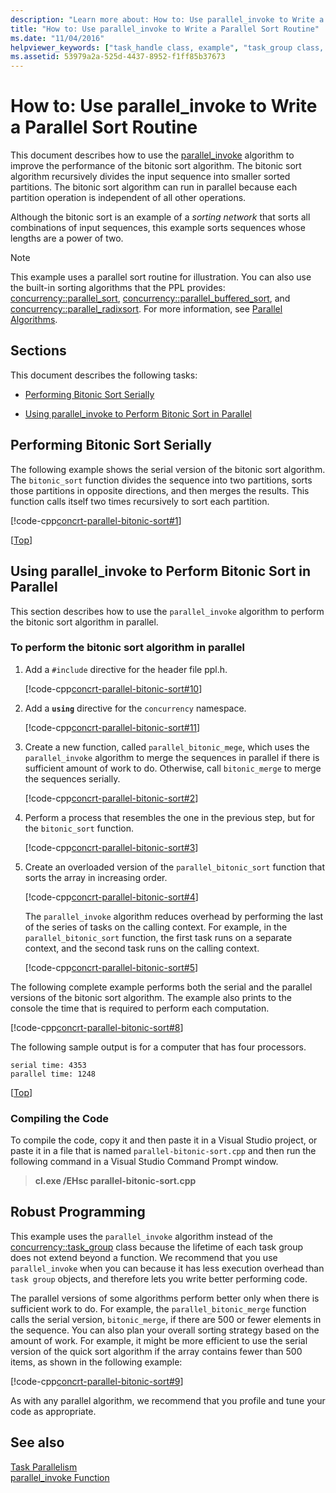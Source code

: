 ```yaml
---
description: "Learn more about: How to: Use parallel_invoke to Write a Parallel Sort Routine"
title: "How to: Use parallel_invoke to Write a Parallel Sort Routine"
ms.date: "11/04/2016"
helpviewer_keywords: ["task_handle class, example", "task_group class, example", "make_task function, example", "structured_task_group class, example", "improving parallel performance with task groups [Concurrency Runtime]"]
ms.assetid: 53979a2a-525d-4437-8952-f1ff85b37673
---
```

# How to: Use parallel_invoke to Write a Parallel Sort Routine

This document describes how to use the [parallel_invoke](../../parallel/concrt/parallel-algorithms.md#parallel_invoke) algorithm to improve the performance of the bitonic sort algorithm. The bitonic sort algorithm recursively divides the input sequence into smaller sorted partitions. The bitonic sort algorithm can run in parallel because each partition operation is independent of all other operations.

Although the bitonic sort is an example of a *sorting network* that sorts all combinations of input sequences, this example sorts sequences whose lengths are a power of two.

> [!NOTE]
> This example uses a parallel sort routine for illustration. You can also use the built-in sorting algorithms that the PPL provides: [concurrency::parallel_sort](reference/concurrency-namespace-functions.md#parallel_sort), [concurrency::parallel_buffered_sort](reference/concurrency-namespace-functions.md#parallel_buffered_sort), and [concurrency::parallel_radixsort](reference/concurrency-namespace-functions.md#parallel_radixsort). For more information, see [Parallel Algorithms](../../parallel/concrt/parallel-algorithms.md).

## <a name="top"></a> Sections

This document describes the following tasks:

- [Performing Bitonic Sort Serially](#serial)

- [Using parallel_invoke to Perform Bitonic Sort in Parallel](#parallel)

## <a name="serial"></a> Performing Bitonic Sort Serially

The following example shows the serial version of the bitonic sort algorithm. The `bitonic_sort` function divides the sequence into two partitions, sorts those partitions in opposite directions, and then merges the results. This function calls itself two times recursively to sort each partition.

[!code-cpp[concrt-parallel-bitonic-sort#1](../../parallel/concrt/codesnippet/cpp/how-to-use-parallel-invoke-to-write-a-parallel-sort-routine_1.cpp)]

[[Top](#top)]

## <a name="parallel"></a> Using parallel_invoke to Perform Bitonic Sort in Parallel

This section describes how to use the `parallel_invoke` algorithm to perform the bitonic sort algorithm in parallel.

### To perform the bitonic sort algorithm in parallel

1. Add a `#include` directive for the header file ppl.h.

    [!code-cpp[concrt-parallel-bitonic-sort#10](../../parallel/concrt/codesnippet/cpp/how-to-use-parallel-invoke-to-write-a-parallel-sort-routine_2.cpp)]

1. Add a **`using`** directive for the `concurrency` namespace.

    [!code-cpp[concrt-parallel-bitonic-sort#11](../../parallel/concrt/codesnippet/cpp/how-to-use-parallel-invoke-to-write-a-parallel-sort-routine_3.cpp)]

1. Create a new function, called `parallel_bitonic_mege`, which uses the `parallel_invoke` algorithm to merge the sequences in parallel if there is sufficient amount of work to do. Otherwise, call `bitonic_merge` to merge the sequences serially.

    [!code-cpp[concrt-parallel-bitonic-sort#2](../../parallel/concrt/codesnippet/cpp/how-to-use-parallel-invoke-to-write-a-parallel-sort-routine_4.cpp)]

1. Perform a process that resembles the one in the previous step, but for the `bitonic_sort` function.

    [!code-cpp[concrt-parallel-bitonic-sort#3](../../parallel/concrt/codesnippet/cpp/how-to-use-parallel-invoke-to-write-a-parallel-sort-routine_5.cpp)]

1. Create an overloaded version of the `parallel_bitonic_sort` function that sorts the array in increasing order.

    [!code-cpp[concrt-parallel-bitonic-sort#4](../../parallel/concrt/codesnippet/cpp/how-to-use-parallel-invoke-to-write-a-parallel-sort-routine_6.cpp)]

    The `parallel_invoke` algorithm reduces overhead by performing the last of the series of tasks on the calling context. For example, in the `parallel_bitonic_sort` function, the first task runs on a separate context, and the second task runs on the calling context.

    [!code-cpp[concrt-parallel-bitonic-sort#5](../../parallel/concrt/codesnippet/cpp/how-to-use-parallel-invoke-to-write-a-parallel-sort-routine_7.cpp)]

The following complete example performs both the serial and the parallel versions of the bitonic sort algorithm. The example also prints to the console the time that is required to perform each computation.

[!code-cpp[concrt-parallel-bitonic-sort#8](../../parallel/concrt/codesnippet/cpp/how-to-use-parallel-invoke-to-write-a-parallel-sort-routine_8.cpp)]

The following sample output is for a computer that has four processors.

```Output
serial time: 4353
parallel time: 1248
```

[[Top](#top)]

### Compiling the Code

To compile the code, copy it and then paste it in a Visual Studio project, or paste it in a file that is named `parallel-bitonic-sort.cpp` and then run the following command in a Visual Studio Command Prompt window.

> **cl.exe /EHsc parallel-bitonic-sort.cpp**

## Robust Programming

This example uses the `parallel_invoke` algorithm instead of the [concurrency::task_group](reference/task-group-class.md) class because the lifetime of each task group does not extend beyond a function. We recommend that you use `parallel_invoke` when you can because it has less execution overhead than `task group` objects, and therefore lets you write better performing code.

The parallel versions of some algorithms perform better only when there is sufficient work to do. For example, the `parallel_bitonic_merge` function calls the serial version, `bitonic_merge`, if there are 500 or fewer elements in the sequence. You can also plan your overall sorting strategy based on the amount of work. For example, it might be more efficient to use the serial version of the quick sort algorithm if the array contains fewer than 500 items, as shown in the following example:

[!code-cpp[concrt-parallel-bitonic-sort#9](../../parallel/concrt/codesnippet/cpp/how-to-use-parallel-invoke-to-write-a-parallel-sort-routine_9.cpp)]

As with any parallel algorithm, we recommend that you profile and tune your code as appropriate.

## See also

[Task Parallelism](../../parallel/concrt/task-parallelism-concurrency-runtime.md)<br/>
[parallel_invoke Function](reference/concurrency-namespace-functions.md#parallel_invoke)
